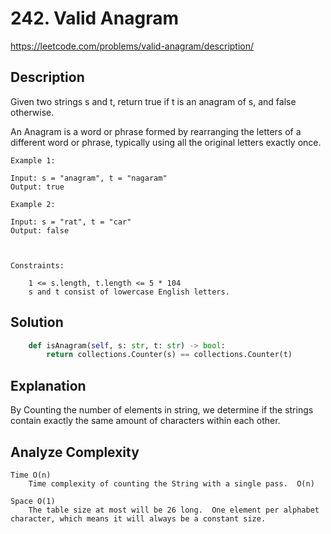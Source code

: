 # 242. Valid Anagram
https://leetcode.com/problems/valid-anagram/description/

## Description
Given two strings s and t, return true if t is an anagram of s, and false otherwise.

An Anagram is a word or phrase formed by rearranging the letters of a different word or phrase, typically using all the original letters exactly once.

```
Example 1:

Input: s = "anagram", t = "nagaram"
Output: true

Example 2:

Input: s = "rat", t = "car"
Output: false

 

Constraints:

    1 <= s.length, t.length <= 5 * 104
    s and t consist of lowercase English letters.
```

## Solution

```python
    def isAnagram(self, s: str, t: str) -> bool:
        return collections.Counter(s) == collections.Counter(t)
```

## Explanation

By Counting the number of elements in string, we determine if the strings contain exactly the same amount of characters within each other.

## Analyze Complexity

```
Time O(n)
    Time complexity of counting the String with a single pass.  O(n)

Space O(1)
    The table size at most will be 26 long.  One element per alphabet character, which means it will always be a constant size.

```
